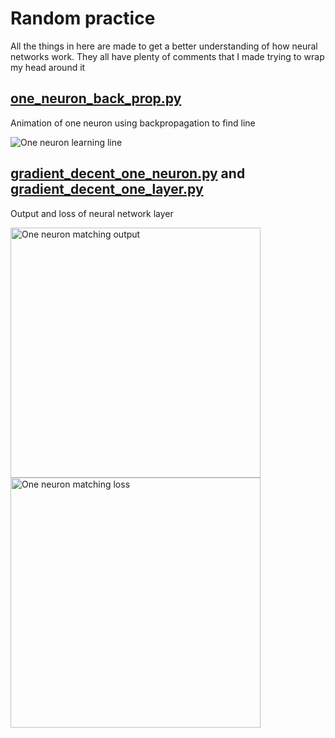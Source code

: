 # Random practice

All the things in here are made to get a better understanding of how neural networks work. They all have plenty of comments that I made trying to wrap my head around it

## [one_neuron_back_prop.py](https://github.com/michael-lesirge/neural-network/blob/main/random_practice/one_neuron_back_prop.py)
<p>Animation of one neuron using backpropagation to find line</p>
<img src="https://github.com/michael-lesirge/neural-network/blob/main/random_practice/one_neuron_back_prop.gif" alt="One neuron learning line">

## [gradient_decent_one_neuron.py](https://github.com/michael-lesirge/neural-network/blob/main/random_practice/gradient_decent_one_layer.py) and [gradient_decent_one_layer.py](https://github.com/michael-lesirge/neural-network/blob/main/random_practice/gradient_decent_one_layer.py)
<p>Output and loss of neural network layer</p>
<img src="https://github.com/michael-lesirge/neural-network/assets/100492377/dbbc7672-64c7-4845-ad1b-26cf0465e1bd" alt="One neuron matching output" width="400"/>
<img src="https://github.com/michael-lesirge/neural-network/assets/100492377/39461f47-a02b-48eb-96a1-057d62843b82" alt="One neuron matching loss" width="400"/>
